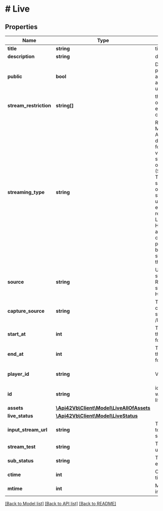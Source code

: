 # # Live

## Properties

Name | Type | Description | Notes
------------ | ------------- | ------------- | -------------
**title** | **string** | title of the live |
**description** | **string** | description of the live | [optional]
**public** | **bool** | Define if the live is public (it can be accessible by anybody with the live url). Default &#x3D; tue | [optional]
**stream_restriction** | **string[]** | the iso code 3306-1 on code-alpha2 if empty all the world can be read the live | [optional]
**streaming_type** | **string** | RTMP (Real-Time Messaging Protocol): A streaming protocol developed by Adobe for transmitting audio, video, and data streams in real-time over the Internet. SRT (Secure Reliable Transport): An open-source protocol that optimizes live video streaming over unstable networks, ensuring security and reliability. HLS (HTTP Live Streaming): An HTTP-based adaptive streaming communications protocol developed by Apple for streaming media over the internet. | [optional] [default to 'SRT']
**source** | **string** | URL of the HLS stream input. Required if streamingType is HLS. | [optional]
**capture_source** | **string** | The closest source to capture the live stream, see /lives/captureSources | [optional]
**start_at** | **int** | The start datetime of the live in timestamp format | [optional]
**end_at** | **int** | The end datetime of the live in timestamp format | [optional]
**player_id** | **string** | Video player theme id | [optional] [default to '']
**id** | **string** | id of the live (null when adding a new live) | [optional]
**assets** | [**\Api42Vb\Client\Model\LiveAllOfAssets**](LiveAllOfAssets.md) |  | [optional]
**live_status** | [**\Api42Vb\Client\Model\LiveStatus**](LiveStatus.md) |  | [optional]
**input_stream_url** | **string** | The input stream url to push the live source | [optional]
**stream_test** | **string** | The stream preview url | [optional]
**sub_status** | **string** | The sub status of live event | [optional]
**ctime** | **int** | Creation datetime in timestamp format | [optional]
**mtime** | **int** | Modification datetime in timestamp format | [optional]

[[Back to Model list]](../../README.md#models) [[Back to API list]](../../README.md#endpoints) [[Back to README]](../../README.md)
